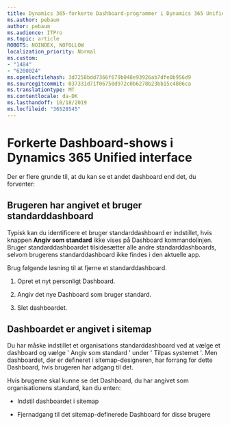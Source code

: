 ```yaml
---
title: Dynamics 365-forkerte Dashboard-programmer i Dynamics 365 Unified interface
ms.author: pebaum
author: pebaum
ms.audience: ITPro
ms.topic: article
ROBOTS: NOINDEX, NOFOLLOW
localization_priority: Normal
ms.custom:
- "1484"
- "6200024"
ms.openlocfilehash: 3d7258bdd7366f679b048e93926ab7dfe0b956d9
ms.sourcegitcommit: 037331d71f06750d972c0b6278b23bb15c4806ca
ms.translationtype: MT
ms.contentlocale: da-DK
ms.lasthandoff: 10/18/2019
ms.locfileid: "36528545"
---
```

# <a name="wrong-dashboard-shows-in-dynamics-365-unified-interface"></a>Forkerte Dashboard-shows i Dynamics 365 Unified interface

Der er flere grunde til, at du kan se et andet dashboard end det, du forventer:

## <a name="the-user-has-set-a-user-default-dashboard"></a>Brugeren har angivet et bruger standarddashboard 

Typisk kan du identificere et bruger standarddashboard er indstillet, hvis knappen **Angiv som standard** ikke vises på Dashboard kommandolinjen. Bruger standarddashboardet tilsidesætter alle andre standarddashboards, selvom brugerens standarddashboard ikke findes i den aktuelle app.

Brug følgende løsning til at fjerne et standarddashboard.

1. Opret et nyt personligt Dashboard.

2. Angiv det nye Dashboard som bruger standard.

3. Slet dashboardet.

## <a name="the-dashboard-is-set-in-the-sitemap"></a>Dashboardet er angivet i sitemap

Du har måske indstillet et organisations standarddashboard ved at vælge et dashboard og vælge ' Angiv som standard ' under ' Tilpas systemet '. Men dashboardet, der er defineret i sitemap-designeren, har forrang for dette Dashboard, hvis brugeren har adgang til det.

Hvis brugerne skal kunne se det Dashboard, du har angivet som organisationens standard, kan du enten:

* Indstil dashboardet i sitemap

* Fjernadgang til det sitemap-definerede Dashboard for disse brugere
